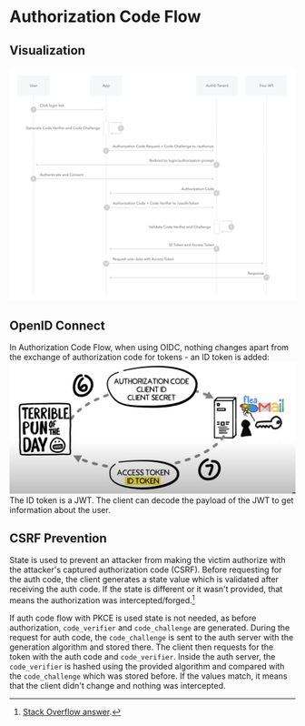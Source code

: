 # Authorization Code Flow

## Visualization

![authorization code flow visualization](/assets/auth-code.png)

## OpenID Connect

In Authorization Code Flow, when using OIDC, nothing changes apart from the exchange of authorization code for tokens - an ID token is added:  
![authorization code flow oidc visualization](/assets/auth-code-oidc.png)  
The ID token is a JWT. The client can decode the payload of the JWT to get information about the user.

## CSRF Prevention

State is used to prevent an attacker from making the victim authorize with the attacker's captured authorization code (CSRF). Before requesting for the auth code, the client generates a state value which is validated after receiving the auth code. If the state is different or it wasn't provided, that means the authorization was intercepted/forged.[^1]

[^1]: [Stack Overflow answer](https://stackoverflow.com/a/35988614).

If auth code flow with PKCE is used state is not needed, as before authorization, `code_verifier` and `code_challenge` are generated. During the request for auth code, the `code_challenge` is sent to the auth server with the generation algorithm and stored there. The client then requests for the token with the auth code and `code_verifier`. Inside the auth server, the `code_verifier` is hashed using the provided algorithm and compared with the `code_challenge` which was stored before. If the values match, it means that the client didn't change and nothing was intercepted.